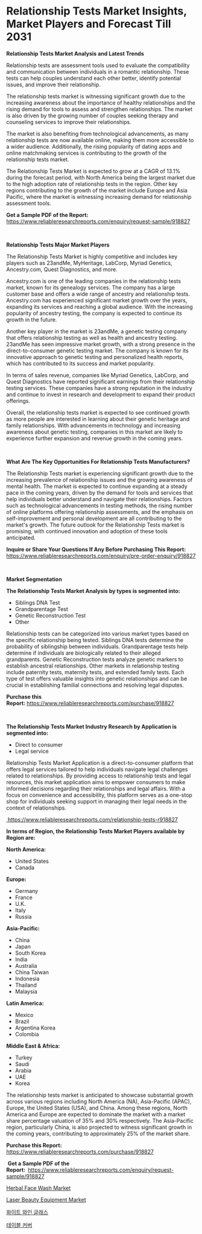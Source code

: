 <p><h1>Relationship Tests Market Insights, Market Players and Forecast Till 2031</h1></p><p><strong>Relationship Tests Market Analysis and Latest Trends</strong></p>
<p><p>Relationship tests are assessment tools used to evaluate the compatibility and communication between individuals in a romantic relationship. These tests can help couples understand each other better, identify potential issues, and improve their relationship.</p><p>The relationship tests market is witnessing significant growth due to the increasing awareness about the importance of healthy relationships and the rising demand for tools to assess and strengthen relationships. The market is also driven by the growing number of couples seeking therapy and counseling services to improve their relationships.</p><p>The market is also benefiting from technological advancements, as many relationship tests are now available online, making them more accessible to a wider audience. Additionally, the rising popularity of dating apps and online matchmaking services is contributing to the growth of the relationship tests market.</p><p>The Relationship Tests Market is expected to grow at a CAGR of 13.1% during the forecast period, with North America being the largest market due to the high adoption rate of relationship tests in the region. Other key regions contributing to the growth of the market include Europe and Asia Pacific, where the market is witnessing increasing demand for relationship assessment tools.</p></p>
<p><strong>Get a Sample PDF of the Report:&nbsp;</strong> <a href="https://www.reliableresearchreports.com/enquiry/request-sample/918827">https://www.reliableresearchreports.com/enquiry/request-sample/918827</a></p>
<p>&nbsp;</p>
<p><strong>Relationship Tests Major Market Players</strong></p>
<p><p>The Relationship Tests Market is highly competitive and includes key players such as 23andMe, MyHeritage, LabCorp, Myriad Genetics, Ancestry.com, Quest Diagnostics, and more. </p><p>Ancestry.com is one of the leading companies in the relationship tests market, known for its genealogy services. The company has a large customer base and offers a wide range of ancestry and relationship tests. Ancestry.com has experienced significant market growth over the years, expanding its services and reaching a global audience. With the increasing popularity of ancestry testing, the company is expected to continue its growth in the future.</p><p>Another key player in the market is 23andMe, a genetic testing company that offers relationship testing as well as health and ancestry testing. 23andMe has seen impressive market growth, with a strong presence in the direct-to-consumer genetic testing market. The company is known for its innovative approach to genetic testing and personalized health reports, which has contributed to its success and market popularity.</p><p>In terms of sales revenue, companies like Myriad Genetics, LabCorp, and Quest Diagnostics have reported significant earnings from their relationship testing services. These companies have a strong reputation in the industry and continue to invest in research and development to expand their product offerings.</p><p>Overall, the relationship tests market is expected to see continued growth as more people are interested in learning about their genetic heritage and family relationships. With advancements in technology and increasing awareness about genetic testing, companies in this market are likely to experience further expansion and revenue growth in the coming years.</p></p>
<p>&nbsp;</p>
<p><strong>What Are The Key Opportunities For Relationship Tests Manufacturers?</strong></p>
<p><p>The Relationship Tests market is experiencing significant growth due to the increasing prevalence of relationship issues and the growing awareness of mental health. The market is expected to continue expanding at a steady pace in the coming years, driven by the demand for tools and services that help individuals better understand and navigate their relationships. Factors such as technological advancements in testing methods, the rising number of online platforms offering relationship assessments, and the emphasis on self-improvement and personal development are all contributing to the market's growth. The future outlook for the Relationship Tests market is promising, with continued innovation and adoption of these tools anticipated.</p></p>
<p><strong>Inquire or Share Your Questions If Any Before Purchasing This Report:</strong> <a href="https://www.reliableresearchreports.com/enquiry/pre-order-enquiry/918827">https://www.reliableresearchreports.com/enquiry/pre-order-enquiry/918827</a></p>
<p>&nbsp;</p>
<p><strong>Market Segmentation</strong></p>
<p><strong>The Relationship Tests Market Analysis by types is segmented into:</strong></p>
<p><ul><li>Siblings DNA Test</li><li>Grandparentage Test</li><li>Genetic Reconstruction Test</li><li>Other</li></ul></p>
<p><p>Relationship tests can be categorized into various market types based on the specific relationship being tested. Siblings DNA tests determine the probability of siblingship between individuals. Grandparentage tests help determine if individuals are biologically related to their alleged grandparents. Genetic Reconstruction tests analyze genetic markers to establish ancestral relationships. Other markets in relationship testing include paternity tests, maternity tests, and extended family tests. Each type of test offers valuable insights into genetic relationships and can be crucial in establishing familial connections and resolving legal disputes.</p></p>
<p><strong>Purchase this Report:&nbsp;</strong><a href="https://www.reliableresearchreports.com/purchase/918827">https://www.reliableresearchreports.com/purchase/918827</a></p>
<p>&nbsp;</p>
<p><strong>The Relationship Tests Market Industry Research by Application is segmented into:</strong></p>
<p><ul><li>Direct to consumer</li><li>Legal service</li></ul></p>
<p><p>Relationship Tests Market Application is a direct-to-consumer platform that offers legal services tailored to help individuals navigate legal challenges related to relationships. By providing access to relationship tests and legal resources, this market application aims to empower consumers to make informed decisions regarding their relationships and legal affairs. With a focus on convenience and accessibility, this platform serves as a one-stop shop for individuals seeking support in managing their legal needs in the context of relationships.</p></p>
<p><a href="https://www.reliableresearchreports.com/relationship-tests-r918827">&nbsp;https://www.reliableresearchreports.com/relationship-tests-r918827</a></p>
<p><strong>In terms of Region, the Relationship Tests Market Players available by Region are:</strong></p>
<p>
    <p> <strong> North America: </strong>
        <ul>
            <li>United States</li>
            <li>Canada</li>
        </ul>
        </p> 
    <p> <strong> Europe: </strong>
        <ul>
            <li>Germany</li>
            <li>France</li>
            <li>U.K.</li>
            <li>Italy</li>
            <li>Russia</li>
        </ul>
        </p> 
    <p> <strong> Asia-Pacific: </strong>
        <ul>
            <li>China</li>
            <li>Japan</li>
            <li>South Korea</li>
            <li>India</li>
            <li>Australia</li>
            <li>China Taiwan</li>
            <li>Indonesia</li>
            <li>Thailand</li>
            <li>Malaysia</li>
        </ul>
        </p> 
    <p> <strong> Latin America: </strong>
        <ul>
            <li>Mexico</li>
            <li>Brazil</li>
            <li>Argentina Korea</li>
            <li>Colombia</li>
        </ul>
        </p> 
    <p> <strong> Middle East & Africa: </strong>
        <ul>
            <li>Turkey</li>
            <li>Saudi</li>
            <li>Arabia</li>
            <li>UAE</li>
            <li>Korea</li>
        </ul>
    </p>
    </p>
<p><p>The relationship tests market is anticipated to showcase substantial growth across various regions including North America (NA), Asia-Pacific (APAC), Europe, the United States (USA), and China. Among these regions, North America and Europe are expected to dominate the market with a market share percentage valuation of 35% and 30% respectively. The Asia-Pacific region, particularly China, is also projected to witness significant growth in the coming years, contributing to approximately 25% of the market share.</p></p>
<p><strong>Purchase this Report: </strong><a href="https://www.reliableresearchreports.com/purchase/918827">https://www.reliableresearchreports.com/purchase/918827</a></p>
<p>&nbsp;<strong>Get a Sample PDF of the Report:&nbsp;&nbsp;</strong><a href="https://www.reliableresearchreports.com/enquiry/request-sample/918827">https://www.reliableresearchreports.com/enquiry/request-sample/918827</a></p>
<p><strong></strong></p>
<p><p><a href="https://www.linkedin.com/pulse/herbal-face-wash-market-comprehensive-assessment-type-application-0jd8f?trackingId=Y1JiO5mtsHHpG%2BIlbiiCVg%3D%3D">Herbal Face Wash Market</a></p><p><a href="https://www.linkedin.com/pulse/laser-beauty-equipment-market-size-outlook-forecast-2024-2031-lch4f?trackingId=4tERgMH89xk9VEVGqMuuRQ%3D%3D">Laser Beauty Equipment Market</a></p><p><a href="https://github.com/rick7624/Market-Research-Report-List-1/blob/main/794519050083.md">화이트 와인 글래스</a></p><p><a href="https://github.com/GabrielBlanda5656/Market-Research-Report-List-1/blob/main/420511550082.md">테이블 커버</a></p></p>